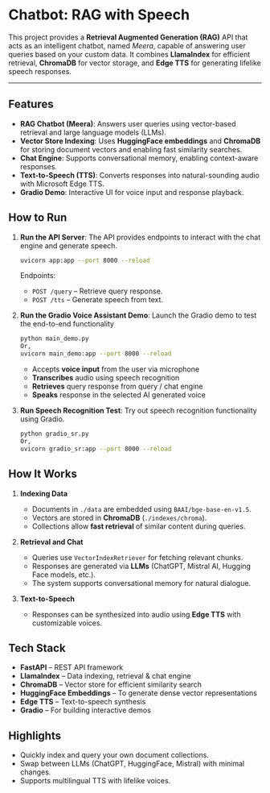 # Chatbot: RAG with Speech

This project provides a **Retrieval Augmented Generation (RAG)** API that acts as an intelligent chatbot, named *Meera*, capable of answering user queries based on your custom data. It combines **LlamaIndex** for efficient retrieval, **ChromaDB** for vector storage, and **Edge TTS** for generating lifelike speech responses.

---

## Features

* **RAG Chatbot (Meera)**: Answers user queries using vector-based retrieval and large language models (LLMs).
* **Vector Store Indexing**: Uses **HuggingFace embeddings** and **ChromaDB** for storing document vectors and enabling fast similarity searches.
* **Chat Engine**: Supports conversational memory, enabling context-aware responses.
* **Text-to-Speech (TTS)**: Converts responses into natural-sounding audio with Microsoft Edge TTS.
* **Gradio Demo**: Interactive UI for voice input and response playback.

## How to Run
1. **Run the API Server**: The API provides endpoints to interact with the chat engine and generate speech.
   ```bash
   uvicorn app:app --port 8000 --reload
   ```
   Endpoints:
   * `POST /query` – Retrieve query response.
   * `POST /tts` – Generate speech from text.

2. **Run the Gradio Voice Assistant Demo**: Launch the Gradio demo to test the end-to-end functionality
   ```bash
   python main_demo.py
   Or,
   uvicorn main_demo:app --port 8000 --reload
   ```

   * Accepts **voice input** from the user via microphone
   * **Transcribes** audio using speech recognition
   * **Retrieves** query response from query / chat engine
   * **Speaks** response in the selected AI generated voice 

3. **Run Speech Recognition Test**: Try out speech recognition functionality using Gradio.

     ```bash
     python gradio_sr.py
     Or,
     uvicorn gradio_sr:app --port 8000 --reload
     ```

## How It Works

1. **Indexing Data**

   * Documents in `./data` are embedded using `BAAI/bge-base-en-v1.5`.
   * Vectors are stored in **ChromaDB** (`./indexes/chroma`).
   * Collections allow **fast retrieval** of similar content during queries.

2. **Retrieval and Chat**

   * Queries use `VectorIndexRetriever` for fetching relevant chunks.
   * Responses are generated via **LLMs** (ChatGPT, Mistral AI, Hugging Face models, etc.).
   * The system supports conversational memory for natural dialogue.

3. **Text-to-Speech**

   * Responses can be synthesized into audio using **Edge TTS** with customizable voices.


## Tech Stack

* **FastAPI** – REST API framework
* **LlamaIndex** – Data indexing, retrieval & chat engine
* **ChromaDB** – Vector store for efficient similarity search
* **HuggingFace Embeddings** – To generate dense vector representations
* **Edge TTS** – Text-to-speech synthesis
* **Gradio** – For building interactive demos

## Highlights
* Quickly index and query your own document collections.
* Swap between LLMs (ChatGPT, HuggingFace, Mistral) with minimal changes.
* Supports multilingual TTS with lifelike voices.

